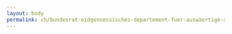 ```yaml
---
layout: body
permalink: ch/bundesrat-eidgenoessisches-departement-fuer-auswaertige-angelegenheiten-direktion-fuer-ressourcen-finanzen-eda-rechnungswesen-zentrale-reisespesen/
---
```



